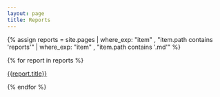 ```yaml
---
layout: page
title: Reports
---
```


{% assign reports = site.pages | where_exp: "item" , "item.path contains 'reports'" | where_exp: "item" , "item.path contains '.md'"  %}

{% for report in reports %}

<a href="">{{report.title}}</a>

{% endfor %}
